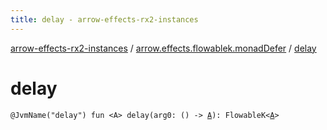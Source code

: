 ```yaml
---
title: delay - arrow-effects-rx2-instances
---
```


[arrow-effects-rx2-instances](../index.html) / [arrow.effects.flowablek.monadDefer](index.html) / [delay](./delay.html)

# delay

`@JvmName("delay") fun <A> delay(arg0: () -> `[`A`](delay.html#A)`): FlowableK<`[`A`](delay.html#A)`>`